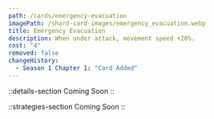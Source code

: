```yaml
---
path: /cards/emergency-evacuation
imagePath: /shard-card-images/emergency_evacuation.webp
title: Emergency Evacuation
description: When under attack, movement speed +20%.
cost: "4"
removed: false
changeHistory:
  - Season 1 Chapter 1: "Card Added"
---
```


::details-section
Coming Soon
::

::strategies-section
Coming Soon
::
